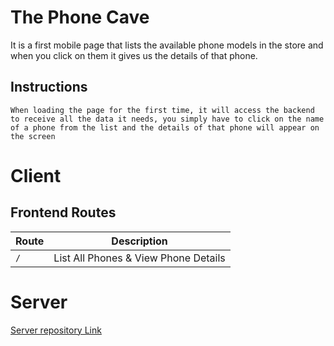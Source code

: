 # The Phone Cave

It is a first mobile page that lists the available phone models in the store and when you click on them it gives us the details of that phone.

## Instructions

    When loading the page for the first time, it will access the backend to receive all the data it needs, you simply have to click on the name of a phone from the list and the details of that phone will appear on the screen

# Client

## Frontend Routes

| Route | Description                          |
| ----- | ------------------------------------ |
| `/`   | List All Phones & View Phone Details |

# Server

[Server repository Link](https://github.com/Apleon89/the-phone-cave-server)
